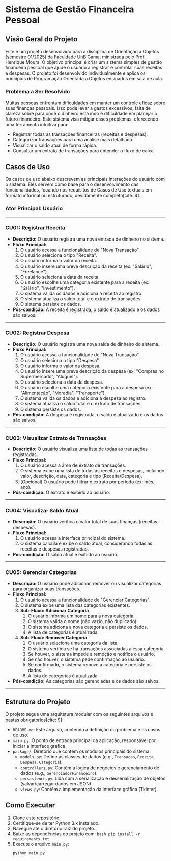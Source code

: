 # Sistema de Gestão Financeira Pessoal

## Visão Geral do Projeto

Este é um projeto desenvolvido para a disciplina de Orientação a Objetos (semestre 01/2025) da Faculdade UnB Gama, ministrada pelo Prof. Henrique Moura. O objetivo principal é criar um sistema simples de gestão financeira pessoal que ajude o usuário a registrar e controlar suas receitas e despesas. O projeto foi desenvolvido individualmente e aplica os princípios de Programação Orientada a Objetos ensinados em sala de aula.

### Problema a Ser Resolvido

Muitas pessoas enfrentam dificuldades em manter um controle eficaz sobre suas finanças pessoais. Isso pode levar a gastos excessivos, falta de clareza sobre para onde o dinheiro está indo e dificuldade em planejar o futuro financeiro. Este sistema visa mitigar esses problemas, oferecendo uma ferramenta intuitiva para:
* Registrar todas as transações financeiras (receitas e despesas).
* Categorizar transações para uma análise mais detalhada.
* Visualizar o saldo atual de forma rápida.
* Consultar um extrato de transações para entender o fluxo de caixa.

## Casos de Uso

Os casos de uso abaixo descrevem as principais interações do usuário com o sistema. Eles servem como base para o desenvolvimento das funcionalidades, focando nos requisitos de Casos de Uso textuais em formato informal ou estruturado, devidamente completo[cite: 4].

### Ator Principal: Usuário

---

### **CU01: Registrar Receita**
* **Descrição:** O usuário registra uma nova entrada de dinheiro no sistema.
* **Fluxo Principal:**
    1.  O usuário acessa a funcionalidade de "Nova Transação".
    2.  O usuário seleciona o tipo "Receita".
    3.  O usuário informa o valor da receita.
    4.  O usuário insere uma breve descrição da receita (ex: "Salário", "Freelance").
    5.  O usuário seleciona a data da receita.
    6.  O usuário escolhe uma categoria existente para a receita (ex: "Salário", "Investimento").
    7.  O sistema valida os dados e adiciona a receita ao registro.
    8.  O sistema atualiza o saldo total e o extrato de transações.
    9.  O sistema persiste os dados.
* **Pós-condição:** A receita é registrada, o saldo é atualizado e os dados são salvos.

---

### **CU02: Registrar Despesa**
* **Descrição:** O usuário registra uma nova saída de dinheiro do sistema.
* **Fluxo Principal:**
    1.  O usuário acessa a funcionalidade de "Nova Transação".
    2.  O usuário seleciona o tipo "Despesa".
    3.  O usuário informa o valor da despesa.
    4.  O usuário insere uma breve descrição da despesa (ex: "Compras no Supermercado", "Aluguel").
    5.  O usuário seleciona a data da despesa.
    6.  O usuário escolhe uma categoria existente para a despesa (ex: "Alimentação", "Moradia", "Transporte").
    7.  O sistema valida os dados e adiciona a despesa ao registro.
    8.  O sistema atualiza o saldo total e o extrato de transações.
    9.  O sistema persiste os dados.
* **Pós-condição:** A despesa é registrada, o saldo é atualizado e os dados são salvos.

---

### **CU03: Visualizar Extrato de Transações**
* **Descrição:** O usuário visualiza uma lista de todas as transações registradas.
* **Fluxo Principal:**
    1.  O usuário acessa a área de extrato de transações.
    2.  O sistema exibe uma lista de todas as receitas e despesas, incluindo valor, descrição, data, categoria e tipo (Receita/Despesa).
    3.  (Opcional) O usuário pode filtrar o extrato por período (ex: mês, ano).
* **Pós-condição:** O extrato é exibido ao usuário.

---

### **CU04: Visualizar Saldo Atual**
* **Descrição:** O usuário verifica o valor total de suas finanças (receitas - despesas).
* **Fluxo Principal:**
    1.  O usuário acessa a interface principal do sistema.
    2.  O sistema calcula e exibe o saldo atual, considerando todas as receitas e despesas registradas.
* **Pós-condição:** O saldo atual é exibido ao usuário.

---

### **CU05: Gerenciar Categorias**
* **Descrição:** O usuário pode adicionar, remover ou visualizar categorias para organizar suas transações.
* **Fluxo Principal:**
    1.  O usuário acessa a funcionalidade de "Gerenciar Categorias".
    2.  O sistema exibe uma lista das categorias existentes.
    3.  **Sub-Fluxo: Adicionar Categoria**
        1.  O usuário informa um nome para a nova categoria.
        2.  O sistema valida o nome (não vazio, não duplicado).
        3.  O sistema adiciona a nova categoria e persiste os dados.
        4.  A lista de categorias é atualizada.
    4.  **Sub-Fluxo: Remover Categoria**
        1.  O usuário seleciona uma categoria da lista.
        2.  O sistema verifica se há transações associadas a essa categoria.
        3.  Se houver, o sistema impede a remoção e notifica o usuário.
        4.  Se não houver, o sistema pede confirmação ao usuário.
        5.  Se confirmado, o sistema remove a categoria e persiste os dados.
        6.  A lista de categorias é atualizada.
* **Pós-condição:** As categorias são gerenciadas e os dados são salvos.

---

## Estrutura do Projeto

O projeto segue uma arquitetura modular com os seguintes arquivos e pastas obrigatórios[cite: 9]:

* `README.md`: Este arquivo, contendo a definição do problema e os casos de uso.
* `main.py`: O ponto de entrada principal da aplicação, responsável por iniciar a interface gráfica.
* `package/`: Diretório que contém os módulos principais do sistema:
    * `models.py`: Define as classes de dados (e.g., `Transacao`, `Receita`, `Despesa`, `Categoria`).
    * `controllers.py`: Contém a lógica de negócios e gerenciamento de dados (e.g., `GerenciadorFinanceiro`).
    * `persistence.py`: Lida com a serialização e desserialização de objetos (salvar/carregar dados em JSON).
    * `views.py`: Contém a implementação da interface gráfica (Tkinter).

## Como Executar

1.  Clone este repositório.
2.  Certifique-se de ter Python 3.x instalado.
3.  Navegue até o diretório raiz do projeto.
4.  Baixe as dependências do projeto com: ```bash pip install -r requirements.txt ```
5.  Execute o arquivo `main.py`:
    ```bash
    python main.py
    ```


